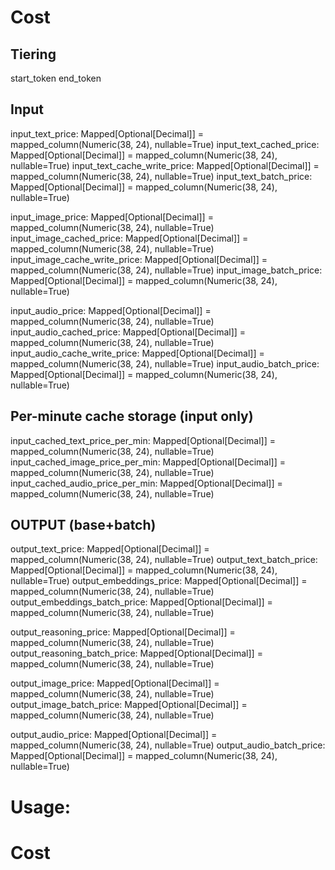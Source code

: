 # Cost
## Tiering
start_token
end_token

## Input
input_text_price: Mapped[Optional[Decimal]] = mapped_column(Numeric(38, 24), nullable=True)
input_text_cached_price: Mapped[Optional[Decimal]] = mapped_column(Numeric(38, 24), nullable=True)
input_text_cache_write_price: Mapped[Optional[Decimal]] = mapped_column(Numeric(38, 24), nullable=True)
input_text_batch_price: Mapped[Optional[Decimal]] = mapped_column(Numeric(38, 24), nullable=True)



input_image_price: Mapped[Optional[Decimal]] = mapped_column(Numeric(38, 24), nullable=True)
input_image_cached_price: Mapped[Optional[Decimal]] = mapped_column(Numeric(38, 24), nullable=True)
input_image_cache_write_price: Mapped[Optional[Decimal]] = mapped_column(Numeric(38, 24), nullable=True)
input_image_batch_price: Mapped[Optional[Decimal]] = mapped_column(Numeric(38, 24), nullable=True)


input_audio_price: Mapped[Optional[Decimal]] = mapped_column(Numeric(38, 24), nullable=True)
input_audio_cached_price: Mapped[Optional[Decimal]] = mapped_column(Numeric(38, 24), nullable=True)
input_audio_cache_write_price: Mapped[Optional[Decimal]] = mapped_column(Numeric(38, 24), nullable=True)
input_audio_batch_price: Mapped[Optional[Decimal]] = mapped_column(Numeric(38, 24), nullable=True)

## Per-minute cache storage (input only)
input_cached_text_price_per_min: Mapped[Optional[Decimal]] = mapped_column(Numeric(38, 24), nullable=True)
input_cached_image_price_per_min: Mapped[Optional[Decimal]] = mapped_column(Numeric(38, 24), nullable=True)
input_cached_audio_price_per_min: Mapped[Optional[Decimal]] = mapped_column(Numeric(38, 24), nullable=True)

## OUTPUT (base+batch)
output_text_price: Mapped[Optional[Decimal]] = mapped_column(Numeric(38, 24), nullable=True)
output_text_batch_price: Mapped[Optional[Decimal]] = mapped_column(Numeric(38, 24), nullable=True)
output_embeddings_price: Mapped[Optional[Decimal]] = mapped_column(Numeric(38, 24), nullable=True)
output_embeddings_batch_price: Mapped[Optional[Decimal]] = mapped_column(Numeric(38, 24), nullable=True)

output_reasoning_price: Mapped[Optional[Decimal]] = mapped_column(Numeric(38, 24), nullable=True)
output_reasoning_batch_price: Mapped[Optional[Decimal]] = mapped_column(Numeric(38, 24), nullable=True)

output_image_price: Mapped[Optional[Decimal]] = mapped_column(Numeric(38, 24), nullable=True)
output_image_batch_price: Mapped[Optional[Decimal]] = mapped_column(Numeric(38, 24), nullable=True)

output_audio_price: Mapped[Optional[Decimal]] = mapped_column(Numeric(38, 24), nullable=True)
output_audio_batch_price: Mapped[Optional[Decimal]] = mapped_column(Numeric(38, 24), nullable=True)

# Usage:


# Cost
